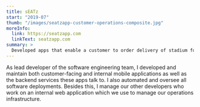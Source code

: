 ```yaml
---
title: sEATz
start: "2019-07"
thumb: "/images/seatzapp-customer-operations-composite.jpg"
moreInfo:
  link: https://seatzapp.com
  linkText: seatzapp.com
summary: >
  Developed apps that enable a customer to order delivery of stadium food/drink/souvenirs from their phone.
---
```


As lead developer of the software engineering team, I developed and maintain
both customer-facing and internal mobile applications as well as the backend
services these apps talk to. I also automated and oversee all software
deployments. Besides this, I manage our other developers who work on an
internal web application which we use to manage our operations infrastructure.
